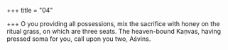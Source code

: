 +++
title = "04"

+++
O you providing all possessions, mix the sacrifice with honey on the  ritual grass, on which are three seats.
The heaven-bound Kaṇvas, having pressed soma for you, call upon you  two, Aśvins.